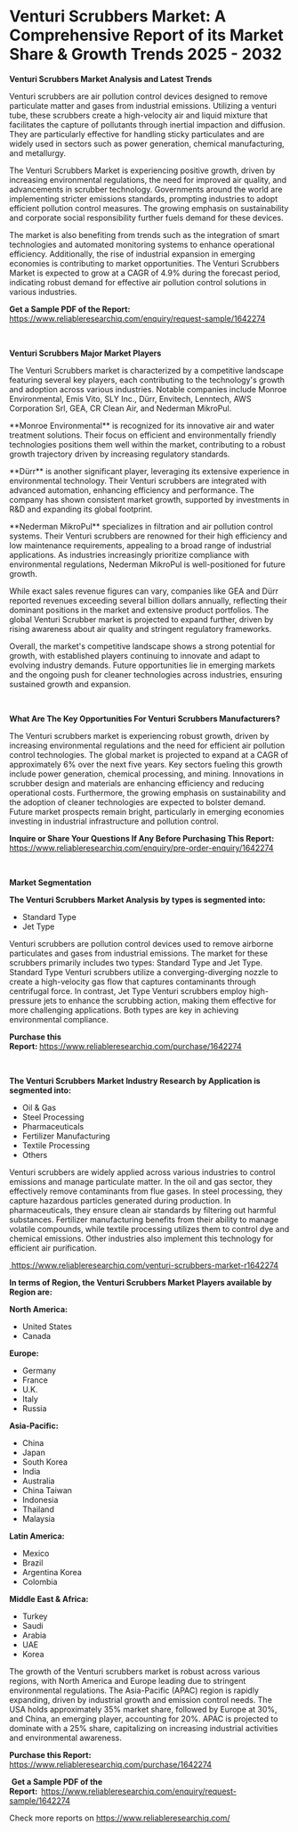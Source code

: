 <p><h1>Venturi Scrubbers Market: A Comprehensive Report of its Market Share & Growth Trends 2025 - 2032</h1></p><p><strong>Venturi Scrubbers Market Analysis and Latest Trends</strong></p>
<p><p>Venturi scrubbers are air pollution control devices designed to remove particulate matter and gases from industrial emissions. Utilizing a venturi tube, these scrubbers create a high-velocity air and liquid mixture that facilitates the capture of pollutants through inertial impaction and diffusion. They are particularly effective for handling sticky particulates and are widely used in sectors such as power generation, chemical manufacturing, and metallurgy.</p><p>The Venturi Scrubbers Market is experiencing positive growth, driven by increasing environmental regulations, the need for improved air quality, and advancements in scrubber technology. Governments around the world are implementing stricter emissions standards, prompting industries to adopt efficient pollution control measures. The growing emphasis on sustainability and corporate social responsibility further fuels demand for these devices.</p><p>The market is also benefiting from trends such as the integration of smart technologies and automated monitoring systems to enhance operational efficiency. Additionally, the rise of industrial expansion in emerging economies is contributing to market opportunities. The Venturi Scrubbers Market is expected to grow at a CAGR of 4.9% during the forecast period, indicating robust demand for effective air pollution control solutions in various industries.</p></p>
<p><strong>Get a Sample PDF of the Report:&nbsp;</strong> <a href="https://www.reliableresearchiq.com/enquiry/request-sample/1642274?utm_campaign=2309&utm_medium=2&utm_source=Github&utm_content=ia&utm_term=22022025&utm_id=venturi-scrubbers">https://www.reliableresearchiq.com/enquiry/request-sample/1642274</a></p>
<p>&nbsp;</p>
<p><strong>Venturi Scrubbers Major Market Players</strong></p>
<p><p>The Venturi Scrubbers market is characterized by a competitive landscape featuring several key players, each contributing to the technology's growth and adoption across various industries. Notable companies include Monroe Environmental, Emis Vito, SLY Inc., Dürr, Envitech, Lenntech, AWS Corporation Srl, GEA, CR Clean Air, and Nederman MikroPul.</p><p>**Monroe Environmental** is recognized for its innovative air and water treatment solutions. Their focus on efficient and environmentally friendly technologies positions them well within the market, contributing to a robust growth trajectory driven by increasing regulatory standards.</p><p>**Dürr** is another significant player, leveraging its extensive experience in environmental technology. Their Venturi scrubbers are integrated with advanced automation, enhancing efficiency and performance. The company has shown consistent market growth, supported by investments in R&D and expanding its global footprint.</p><p>**Nederman MikroPul** specializes in filtration and air pollution control systems. Their Venturi scrubbers are renowned for their high efficiency and low maintenance requirements, appealing to a broad range of industrial applications. As industries increasingly prioritize compliance with environmental regulations, Nederman MikroPul is well-positioned for future growth.</p><p>While exact sales revenue figures can vary, companies like GEA and Dürr reported revenues exceeding several billion dollars annually, reflecting their dominant positions in the market and extensive product portfolios. The global Venturi Scrubber market is projected to expand further, driven by rising awareness about air quality and stringent regulatory frameworks.</p><p>Overall, the market's competitive landscape shows a strong potential for growth, with established players continuing to innovate and adapt to evolving industry demands. Future opportunities lie in emerging markets and the ongoing push for cleaner technologies across industries, ensuring sustained growth and expansion.</p></p>
<p>&nbsp;</p>
<p><strong>What Are The Key Opportunities For Venturi Scrubbers Manufacturers?</strong></p>
<p><p>The Venturi scrubbers market is experiencing robust growth, driven by increasing environmental regulations and the need for efficient air pollution control technologies. The global market is projected to expand at a CAGR of approximately 6% over the next five years. Key sectors fueling this growth include power generation, chemical processing, and mining. Innovations in scrubber design and materials are enhancing efficiency and reducing operational costs. Furthermore, the growing emphasis on sustainability and the adoption of cleaner technologies are expected to bolster demand. Future market prospects remain bright, particularly in emerging economies investing in industrial infrastructure and pollution control.</p></p>
<p><strong>Inquire or Share Your Questions If Any Before Purchasing This Report:</strong> <a href="https://www.reliableresearchiq.com/enquiry/pre-order-enquiry/1642274?utm_campaign=2309&utm_medium=2&utm_source=Github&utm_content=ia&utm_term=22022025&utm_id=venturi-scrubbers">https://www.reliableresearchiq.com/enquiry/pre-order-enquiry/1642274</a></p>
<p>&nbsp;</p>
<p><strong>Market Segmentation</strong></p>
<p><strong>The Venturi Scrubbers Market Analysis by types is segmented into:</strong></p>
<p><ul><li>Standard Type</li><li>Jet Type</li></ul></p>
<p><p>Venturi scrubbers are pollution control devices used to remove airborne particulates and gases from industrial emissions. The market for these scrubbers primarily includes two types: Standard Type and Jet Type. Standard Type Venturi scrubbers utilize a converging-diverging nozzle to create a high-velocity gas flow that captures contaminants through centrifugal force. In contrast, Jet Type Venturi scrubbers employ high-pressure jets to enhance the scrubbing action, making them effective for more challenging applications. Both types are key in achieving environmental compliance.</p></p>
<p><strong>Purchase this Report:&nbsp;</strong><a href="https://www.reliableresearchiq.com/purchase/1642274?utm_campaign=2309&utm_medium=2&utm_source=Github&utm_content=ia&utm_term=22022025&utm_id=venturi-scrubbers">https://www.reliableresearchiq.com/purchase/1642274</a></p>
<p>&nbsp;</p>
<p><strong>The Venturi Scrubbers Market Industry Research by Application is segmented into:</strong></p>
<p><ul><li>Oil & Gas</li><li>Steel Processing</li><li>Pharmaceuticals</li><li>Fertilizer Manufacturing</li><li>Textile Processing</li><li>Others</li></ul></p>
<p><p>Venturi scrubbers are widely applied across various industries to control emissions and manage particulate matter. In the oil and gas sector, they effectively remove contaminants from flue gases. In steel processing, they capture hazardous particles generated during production. In pharmaceuticals, they ensure clean air standards by filtering out harmful substances. Fertilizer manufacturing benefits from their ability to manage volatile compounds, while textile processing utilizes them to control dye and chemical emissions. Other industries also implement this technology for efficient air purification.</p></p>
<p><a href="https://www.reliableresearchiq.com/venturi-scrubbers-market-r1642274?utm_campaign=2309&utm_medium=2&utm_source=Github&utm_content=ia&utm_term=22022025&utm_id=venturi-scrubbers">&nbsp;https://www.reliableresearchiq.com/venturi-scrubbers-market-r1642274</a></p>
<p><strong>In terms of Region, the Venturi Scrubbers Market Players available by Region are:</strong></p>
<p>
    <p> <strong> North America: </strong>
        <ul>
            <li>United States</li>
            <li>Canada</li>
        </ul>
        </p> 
    <p> <strong> Europe: </strong>
        <ul>
            <li>Germany</li>
            <li>France</li>
            <li>U.K.</li>
            <li>Italy</li>
            <li>Russia</li>
        </ul>
        </p> 
    <p> <strong> Asia-Pacific: </strong>
        <ul>
            <li>China</li>
            <li>Japan</li>
            <li>South Korea</li>
            <li>India</li>
            <li>Australia</li>
            <li>China Taiwan</li>
            <li>Indonesia</li>
            <li>Thailand</li>
            <li>Malaysia</li>
        </ul>
        </p> 
    <p> <strong> Latin America: </strong>
        <ul>
            <li>Mexico</li>
            <li>Brazil</li>
            <li>Argentina Korea</li>
            <li>Colombia</li>
        </ul>
        </p> 
    <p> <strong> Middle East & Africa: </strong>
        <ul>
            <li>Turkey</li>
            <li>Saudi</li>
            <li>Arabia</li>
            <li>UAE</li>
            <li>Korea</li>
        </ul>
    </p>
    </p>
<p><p>The growth of the Venturi scrubbers market is robust across various regions, with North America and Europe leading due to stringent environmental regulations. The Asia-Pacific (APAC) region is rapidly expanding, driven by industrial growth and emission control needs. The USA holds approximately 35% market share, followed by Europe at 30%, and China, an emerging player, accounting for 20%. APAC is projected to dominate with a 25% share, capitalizing on increasing industrial activities and environmental awareness.</p></p>
<p><strong>Purchase this Report: </strong><a href="https://www.reliableresearchiq.com/purchase/1642274?utm_campaign=2309&utm_medium=2&utm_source=Github&utm_content=ia&utm_term=22022025&utm_id=venturi-scrubbers">https://www.reliableresearchiq.com/purchase/1642274</a></p>
<p>&nbsp;<strong>Get a Sample PDF of the Report:&nbsp;&nbsp;</strong><a href="https://www.reliableresearchiq.com/enquiry/request-sample/1642274?utm_campaign=2309&utm_medium=2&utm_source=Github&utm_content=ia&utm_term=22022025&utm_id=venturi-scrubbers">https://www.reliableresearchiq.com/enquiry/request-sample/1642274</a></p>
<p><strong></strong></p>
<p>Check more reports on <a href="https://www.reliableresearchiq.com/?utm_campaign=2309&utm_medium=2&utm_source=Github&utm_content=ia&utm_term=22022025&utm_id=venturi-scrubbers">https://www.reliableresearchiq.com/</a></p>